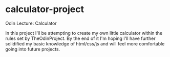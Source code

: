 # calculator-project
Odin Lecture: Calculator

In this project I'll be attempting to create my own little calculator within the rules set by TheOdinProject. By the end of it I'm hoping I'll have further solidified my basic knowledge of html/css/js and will feel more comfortable going into future projects.